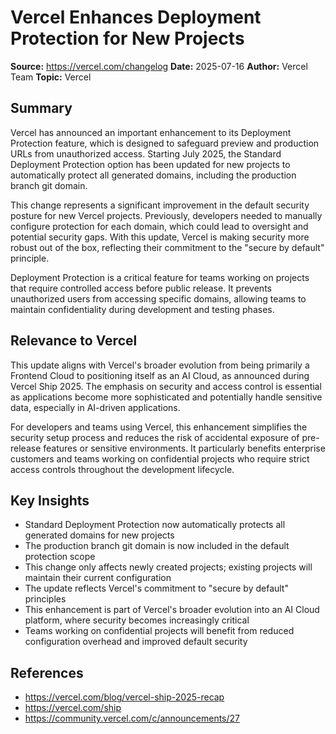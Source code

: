 # Vercel Enhances Deployment Protection for New Projects

**Source:** https://vercel.com/changelog
**Date:** 2025-07-16
**Author:** Vercel Team
**Topic:** Vercel

## Summary

Vercel has announced an important enhancement to its Deployment Protection feature, which is designed to safeguard preview and production URLs from unauthorized access. Starting July 2025, the Standard Deployment Protection option has been updated for new projects to automatically protect all generated domains, including the production branch git domain.

This change represents a significant improvement in the default security posture for new Vercel projects. Previously, developers needed to manually configure protection for each domain, which could lead to oversight and potential security gaps. With this update, Vercel is making security more robust out of the box, reflecting their commitment to the "secure by default" principle.

Deployment Protection is a critical feature for teams working on projects that require controlled access before public release. It prevents unauthorized users from accessing specific domains, allowing teams to maintain confidentiality during development and testing phases.

## Relevance to Vercel

This update aligns with Vercel's broader evolution from being primarily a Frontend Cloud to positioning itself as an AI Cloud, as announced during Vercel Ship 2025. The emphasis on security and access control is essential as applications become more sophisticated and potentially handle sensitive data, especially in AI-driven applications.

For developers and teams using Vercel, this enhancement simplifies the security setup process and reduces the risk of accidental exposure of pre-release features or sensitive environments. It particularly benefits enterprise customers and teams working on confidential projects who require strict access controls throughout the development lifecycle.

## Key Insights

- Standard Deployment Protection now automatically protects all generated domains for new projects
- The production branch git domain is now included in the default protection scope
- This change only affects newly created projects; existing projects will maintain their current configuration
- The update reflects Vercel's commitment to "secure by default" principles
- This enhancement is part of Vercel's broader evolution into an AI Cloud platform, where security becomes increasingly critical
- Teams working on confidential projects will benefit from reduced configuration overhead and improved default security

## References

- https://vercel.com/blog/vercel-ship-2025-recap
- https://vercel.com/ship
- https://community.vercel.com/c/announcements/27